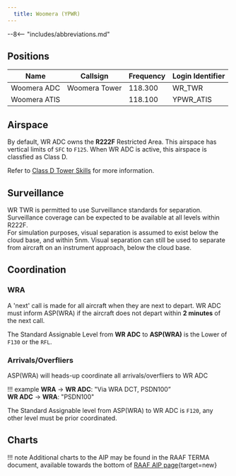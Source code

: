 ```yaml
---
  title: Woomera (YPWR)
---
```


--8<-- "includes/abbreviations.md"

## Positions

| Name               | Callsign       | Frequency        | Login Identifier              |
| ------------------ | -------------- | ---------------- | --------------------------------------|
| Woomera ADC    | Woomera Tower  | 118.300         | WR_TWR        |
| Woomera ATIS    |   | 118.100         | YPWR_ATIS       |

## Airspace

By default, WR ADC owns the **R222F** Restricted Area. This airspace has vertical limits of `SFC` to `F125`. When WR ADC is active, this airspace is classfied as Class D.

Refer to [Class D Tower Skills](../../controller-skills/classdtwr) for more information.

## Surveillance

WR TWR is permitted to use Surveillance standards for separation. Surveillance coverage can be expected to be available at all levels within R222F.  
For simulation purposes, visual separation is assumed to exist below the cloud base, and within 5nm. Visual separation can still be used to separate from aircraft on an instrument approach, below the cloud base.

## Coordination
### WRA

A 'next' call is made for all aircraft when they are next to depart. WR ADC must inform ASP(WRA) if the aircraft does not depart within **2 minutes** of the next call.

The Standard Assignable Level from  **WR ADC** to **ASP(WRA)** is the Lower of `F130` or the `RFL`.

### Arrivals/Overfliers
ASP(WRA) will heads-up coordinate all arrivals/overfliers to WR ADC

!!! example
    <span class="hotline">**WRA** -> **WR ADC**</span>: "Via WRA DCT, PSDN100”  
    <span class="hotline">**WR ADC** -> **WRA**</span>: "PSDN100"  

The Standard Assignable level from ASP(WRA) to WR ADC is `F120`, any other level must be prior coordinated.

## Charts
!!! note
    Additional charts to the AIP may be found in the RAAF TERMA document, available towards the bottom of [RAAF AIP page](https://ais-af.airforce.gov.au/australian-aip){target=new}

